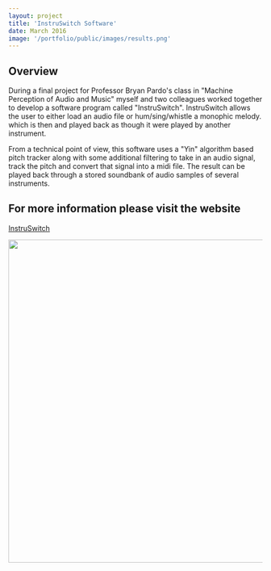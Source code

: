 ```yaml
---
layout: project
title: 'InstruSwitch Software'
date: March 2016
image: '/portfolio/public/images/results.png'
---
```


## Overview
During a final project for Professor Bryan Pardo's class in "Machine Perception of Audio and Music" myself and two colleagues worked together to develop a software program called "InstruSwitch".
InstruSwitch allows the user to either load an audio file or hum/sing/whistle a monophic melody. which is then and played back as though it were played by another instrument.

From a technical point of view, this software uses a "Yin" algorithm based pitch tracker along with some additional filtering to take in an audio signal, track the pitch and convert that signal into a midi file. The result can be played back through a stored soundbank of audio samples of several instruments. 

## For more information please visit the website

<a href="http://instruswitch.wix.com/eecs352">InstruSwitch</a>

<img src="/portfolio/public/images/GUI_opening.jpg" width="640" heigth="320"/>



